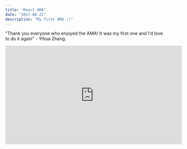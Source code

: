 ```yaml
---
title: "React AMA"
date: "2017-08-21"
description: "My first AMA :)"
---
```


"Thank you everyone who enjoyed the AMA! It was my first one and I'd love to do it again" - Yihua Zhang. 

<iframe width="560" height="315" src="https://www.youtube.com/embed/DXJO3AraeMQ" frameborder="0" allow="accelerometer; autoplay; encrypted-media; gyroscope; picture-in-picture" allowfullscreen></iframe>